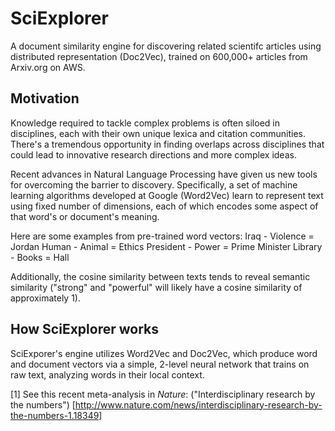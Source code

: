 # SciExplorer

A document similarity engine for discovering related scientifc articles using distributed representation (Doc2Vec), trained on 600,000+ articles from Arxiv.org on AWS.

## Motivation
Knowledge required to tackle complex problems is often siloed in disciplines, each with their own unique lexica and citation communities. There's a tremendous opportunity in finding overlaps across disciplines that could lead to innovative research directions and more complex ideas. 

Recent advances in Natural Language Processing have given us new tools for overcoming the barrier to discovery. Specifically, a set of machine learning algorithms developed at Google (Word2Vec) learn to represent text using fixed number of dimensions, each of which encodes some aspect of that word's or document's meaning.

Here are some examples from pre-trained word vectors:
Iraq - Violence = Jordan
Human - Animal = Ethics
President - Power = Prime Minister
Library - Books = Hall

Additionally, the cosine similarity between texts tends to reveal semantic similarity ("strong" and "powerful" will likely have a cosine similarity of approximately 1).


## How SciExplorer works
SciExporer's engine utilizes Word2Vec and Doc2Vec, which produce word and document vectors via a simple, 2-level neural network that trains on raw text, analyzing words in their local context. 




[1] See this recent meta-analysis in _Nature_: ("Interdisciplinary research by the numbers") [http://www.nature.com/news/interdisciplinary-research-by-the-numbers-1.18349]